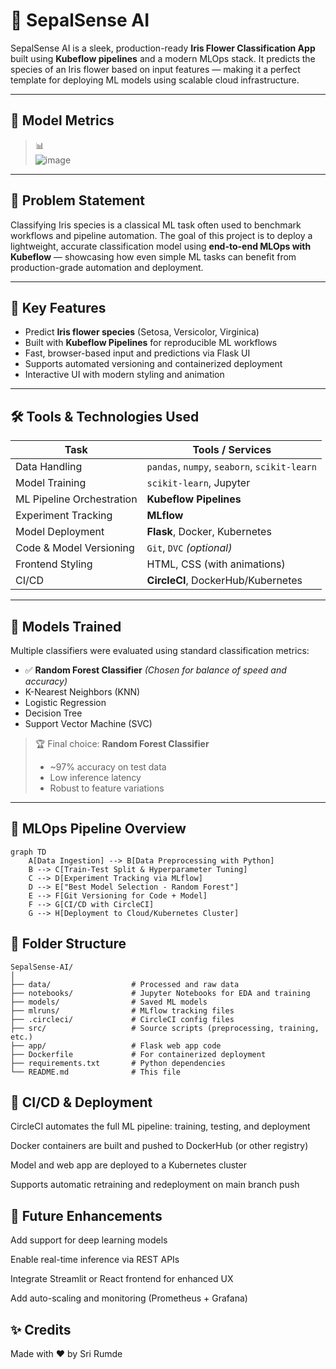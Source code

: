 # 🌸 SepalSense AI

SepalSense AI is a sleek, production-ready **Iris Flower Classification App** built using **Kubeflow pipelines** and a modern MLOps stack. It predicts the species of an Iris flower based on input features — making it a perfect template for deploying ML models using scalable cloud infrastructure.

---

## 🚀 Model Metrics 

> 📊  
> ![image](https://github.com/user-attachments/artifacts/models/connfusion_matrix.png)  

---

## 📌 Problem Statement

Classifying Iris species is a classical ML task often used to benchmark workflows and pipeline automation. The goal of this project is to deploy a lightweight, accurate classification model using **end-to-end MLOps with Kubeflow** — showcasing how even simple ML tasks can benefit from production-grade automation and deployment.

---

## 🧠 Key Features

- Predict **Iris flower species** (Setosa, Versicolor, Virginica)
- Built with **Kubeflow Pipelines** for reproducible ML workflows
- Fast, browser-based input and predictions via Flask UI
- Supports automated versioning and containerized deployment
- Interactive UI with modern styling and animation

---

## 🛠️ Tools & Technologies Used

| Task | Tools / Services |
|------|------------------|
| Data Handling | `pandas`, `numpy`, `seaborn`, `scikit-learn` |
| Model Training | `scikit-learn`, Jupyter |
| ML Pipeline Orchestration | **Kubeflow Pipelines** |
| Experiment Tracking | **MLflow** |
| Model Deployment | **Flask**, Docker, Kubernetes |
| Code & Model Versioning | `Git`, `DVC` *(optional)* |
| Frontend Styling | HTML, CSS (with animations) |
| CI/CD | **CircleCI**, DockerHub/Kubernetes |

---

## 🤖 Models Trained

Multiple classifiers were evaluated using standard classification metrics:

- ✅ **Random Forest Classifier** *(Chosen for balance of speed and accuracy)*
- K-Nearest Neighbors (KNN)
- Logistic Regression
- Decision Tree
- Support Vector Machine (SVC)

> 🏆 Final choice: **Random Forest Classifier**
> - ~97% accuracy on test data
> - Low inference latency
> - Robust to feature variations

---

## 🔄 MLOps Pipeline Overview

```mermaid
graph TD
    A[Data Ingestion] --> B[Data Preprocessing with Python]
    B --> C[Train-Test Split & Hyperparameter Tuning]
    C --> D[Experiment Tracking via MLflow]
    D --> E["Best Model Selection - Random Forest"]
    E --> F[Git Versioning for Code + Model]
    F --> G[CI/CD with CircleCI]
    G --> H[Deployment to Cloud/Kubernetes Cluster]
```

## 📂 Folder Structure
```
SepalSense-AI/
│
├── data/                  # Processed and raw data
├── notebooks/             # Jupyter Notebooks for EDA and training
├── models/                # Saved ML models
├── mlruns/                # MLflow tracking files
├── .circleci/             # CircleCI config files
├── src/                   # Source scripts (preprocessing, training, etc.)
├── app/                   # Flask web app code
├── Dockerfile             # For containerized deployment
├── requirements.txt       # Python dependencies
└── README.md              # This file
```

## 🚦 CI/CD & Deployment

CircleCI automates the full ML pipeline: training, testing, and deployment

Docker containers are built and pushed to DockerHub (or other registry)

Model and web app are deployed to a Kubernetes cluster

Supports automatic retraining and redeployment on main branch push

## 📌 Future Enhancements

Add support for deep learning models

Enable real-time inference via REST APIs

Integrate Streamlit or React frontend for enhanced UX

Add auto-scaling and monitoring (Prometheus + Grafana)

## ✨ Credits
Made with ❤️ by Sri Rumde  
